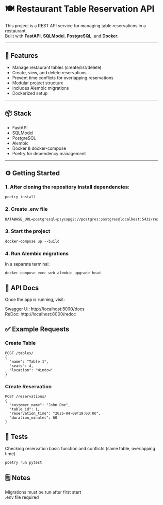 # 🍽️ Restaurant Table Reservation API

This project is a REST API service for managing table reservations in a restaurant.  
Built with **FastAPI**, **SQLModel**, **PostgreSQL**, and **Docker**.

---

## 🚀 Features

- Manage restaurant tables (create/list/delete)
- Create, view, and delete reservations
- Prevent time conflicts for overlapping reservations
- Modular project structure
- Includes Alembic migrations
- Dockerized setup

---

## 📦 Stack

- FastAPI
- SQLModel
- PostgreSQL
- Alembic
- Docker & docker-compose
- Poetry for dependency management

---

## ⚙️ Getting Started

### 1. After cloning the repository install dependencies:

```
poetry install
```

### 2. Create .env file
```
DATABASE_URL=postgresql+psycopg2://postgres:postgres@localhost:5432/restaurant
```

### 3. Start the project
```
docker-compose up --build
```

### 4. Run Alembic migrations
In a separate terminal:

```
docker-compose exec web alembic upgrade head
```

## 🧪 API Docs

Once the app is running, visit:

Swagger UI: http://localhost:8000/docs <br>
ReDoc: http://localhost:8000/redoc

## ✅ Example Requests

### Create Table
```
POST /tables/
{
  "name": "Table 1",
  "seats": 4,
  "location": "Window"
} 
```

### Create Reservation
```
POST /reservations/
{
  "customer_name": "John Doe",
  "table_id": 1,
  "reservation_time": "2025-04-09T19:00:00",
  "duration_minutes": 60
}
```

## 🧠 Tests

Checking reservation basic function and conflicts (same table, overlapping time)
```
poetry run pytest
```

## 🗒 Notes 

Migrations must be run after first start<br>
.env file required
